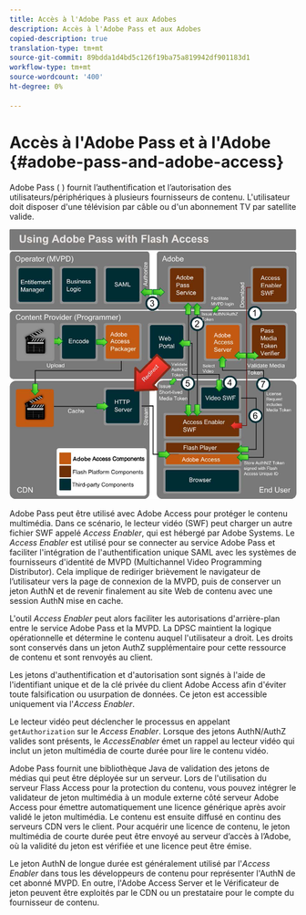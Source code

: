 ```yaml
---
title: Accès à l'Adobe Pass et aux Adobes
description: Accès à l'Adobe Pass et aux Adobes
copied-description: true
translation-type: tm+mt
source-git-commit: 89bdda1d4bd5c126f19ba75a819942df901183d1
workflow-type: tm+mt
source-wordcount: '400'
ht-degree: 0%

---
```



# Accès à l&#39;Adobe Pass et à l&#39;Adobe {#adobe-pass-and-adobe-access}

Adobe Pass ( [](https://www.adobe.com/products/adobepass/)) fournit l’authentification et l’autorisation des utilisateurs/périphériques à plusieurs fournisseurs de contenu. L&#39;utilisateur doit disposer d&#39;une télévision par câble ou d&#39;un abonnement TV par satellite valide.

<!--<a id="fig_cln_bc2_44"></a>-->

![](assets/AdobePass_web.png)

Adobe Pass peut être utilisé avec Adobe Access pour protéger le contenu multimédia. Dans ce scénario, le lecteur vidéo (SWF) peut charger un autre fichier SWF appelé *Access Enabler*, qui est hébergé par Adobe Systems. Le *Access Enabler* est utilisé pour se connecter au service Adobe Pass et faciliter l&#39;intégration de l&#39;authentification unique SAML avec les systèmes de fournisseurs d&#39;identité de MVPD (Multichannel Video Programming Distributor). Cela implique de rediriger brièvement le navigateur de l’utilisateur vers la page de connexion de la MVPD, puis de conserver un jeton AuthN et de revenir finalement au site Web de contenu avec une session AuthN mise en cache.

L&#39;outil *Access Enabler* peut alors faciliter les autorisations d&#39;arrière-plan entre le service Adobe Pass et la MVPD. La DPSC maintient la logique opérationnelle et détermine le contenu auquel l&#39;utilisateur a droit. Les droits sont conservés dans un jeton AuthZ supplémentaire pour cette ressource de contenu et sont renvoyés au client.

Les jetons d&#39;authentification et d&#39;autorisation sont signés à l&#39;aide de l&#39;identifiant unique et de la clé privée du client Adobe Access afin d&#39;éviter toute falsification ou usurpation de données. Ce jeton est accessible uniquement via l&#39;*Access Enabler*.

Le lecteur vidéo peut déclencher le processus en appelant `getAuthorization` sur le *Access Enabler*. Lorsque des jetons AuthN/AuthZ valides sont présents, le *AccessEnabler* émet un rappel au lecteur vidéo qui inclut un jeton multimédia de courte durée pour lire le contenu vidéo.

Adobe Pass fournit une bibliothèque Java de validation des jetons de médias qui peut être déployée sur un serveur. Lors de l&#39;utilisation du serveur Flass Access pour la protection du contenu, vous pouvez intégrer le validateur de jeton multimédia à un module externe côté serveur Adobe Access pour émettre automatiquement une licence générique après avoir validé le jeton multimédia. Le contenu est ensuite diffusé en continu des serveurs CDN vers le client. Pour acquérir une licence de contenu, le jeton multimédia de courte durée peut être envoyé au serveur d’accès à l’Adobe, où la validité du jeton est vérifiée et une licence peut être émise.

Le jeton AuthN de longue durée est généralement utilisé par l&#39;*Access Enabler* dans tous les développeurs de contenu pour représenter l&#39;AuthN de cet abonné MVPD. En outre, l&#39;Adobe Access Server et le Vérificateur de jeton peuvent être exploités par le CDN ou un prestataire pour le compte du fournisseur de contenu.

